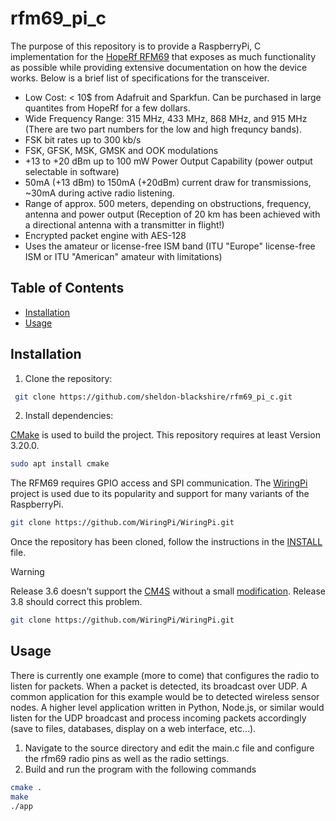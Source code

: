 # rfm69_pi_c
The purpose of this repository is to provide a RaspberryPi, C implementation for the [HopeRf RFM69](https://www.adafruit.com/product/3071) that exposes as much functionality as possible while providing extensive documentation on how the device works. Below is a brief list of specifications for the transceiver.

* Low Cost: < 10$ from Adafruit and Sparkfun. Can be purchased in large quantites from HopeRf for a few dollars.
* Wide Frequency Range: 315 MHz, 433 MHz, 868 MHz, and 915 MHz (There are two part numbers for the low and high frequncy bands).
* FSK bit rates up to 300 kb/s
* FSK, GFSK, MSK, GMSK and OOK modulations
* +13 to +20 dBm up to 100 mW Power Output Capability (power output selectable in software)
* 50mA (+13 dBm) to 150mA (+20dBm) current draw for transmissions, ~30mA during active radio listening.
* Range of approx. 500 meters, depending on obstructions, frequency, antenna and power output (Reception of 20 km has been achieved with a directional antenna with a transmitter in flight!)
* Encrypted packet engine with AES-128
* Uses the amateur or license-free ISM band (ITU "Europe" license-free ISM or ITU "American" amateur with limitations)

## Table of Contents
- [Installation](#installation)
- [Usage](#usage)

## Installation
1. Clone the repository:
```bash
 git clone https://github.com/sheldon-blackshire/rfm69_pi_c.git
```

2. Install dependencies:

[CMake](https://cmake.org/getting-started/) is used to build the project. This repository requires at least Version 3.20.0.
```bash
sudo apt install cmake
```
The RFM69 requires GPIO access and SPI communication. The [WiringPi](https://github.com/WiringPi/WiringPi) project is used due to its popularity and support for many variants of the RaspberryPi.
```bash
git clone https://github.com/WiringPi/WiringPi.git
```
Once the repository has been cloned, follow the instructions in the [INSTALL](https://github.com/WiringPi/WiringPi/blob/pwm/INSTALL) file. 
> [!WARNING]
> Release 3.6 doesn't support the [CM4S](https://www.raspberrypi.com/products/compute-module-4s/) without a small [modification](https://github.com/WiringPi/WiringPi/issues/262). Release 3.8 should
> correct this problem.
```bash
git clone https://github.com/WiringPi/WiringPi.git
```
## Usage

There is currently one example (more to come) that configures the radio to listen for packets. When a packet is detected, its broadcast over UDP. A common application for this example would be to detected wireless sensor nodes. A higher level application written in Python, Node.js, or similar would listen for the UDP broadcast and process incoming packets accordingly (save to files, databases, display on a web interface, etc...). 

1. Navigate to the source directory and edit the main.c file and configure the rfm69 radio pins as well as the radio settings.
2. Build and run the program with the following commands
```bash
cmake .
make
./app
```
